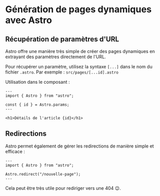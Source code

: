 # Génération de pages dynamiques avec Astro

## Récupération de paramètres d'URL

Astro offre une manière très simple de créer des pages dynamiques en extrayant des paramètres directement de l'URL.

Pour récupérer un paramètre, utilisez la syntaxe `[...]` dans le nom du fichier `.astro`. Par exemple : `src/pages/[...id].astro`

Utilisation dans le composant :

```astro
---
import { Astro } from "astro";

const { id } = Astro.params;
---

<h1>Détails de l'article {id}</h1>
```

## Redirections

Astro permet également de gérer les redirections de manière simple et efficace :

```astro
---
import { Astro } from "astro";

Astro.redirect("/nouvelle-page");
---
```

Cela peut être très utile pour rediriger vers une 404 😉.
